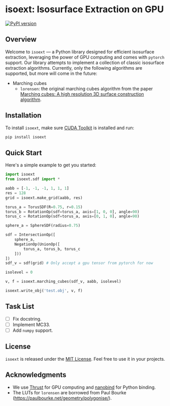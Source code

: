 
# isoext: Isosurface Extraction on GPU
[![PyPI version](https://badge.fury.io/py/isoext.svg?kill_cache=1)](https://badge.fury.io/py/isoext)
## Overview

Welcome to `isoext` — a Python library designed for efficient isosurface extraction, leveraging the power of GPU computing and comes with `pytorch` support. Our library attempts to implement a collection of classic isosurface extraction algorithms. Currently, only the following algorithms are supported, but more will come in the future:
* Marching cubes
  * `lorensen`: the original marching cubes algorithm from the paper [Marching cubes: A high resolution 3D surface construction algorithm](https://dl.acm.org/doi/10.1145/37402.37422).

## Installation

To install `isoext`, make sure [CUDA Toolkit](https://developer.nvidia.com/cuda-toolkit) is installed and run:

```bash
pip install isoext
```

## Quick Start

Here's a simple example to get you started:

```python
import isoext
from isoext.sdf import *

aabb = [-1, -1, -1, 1, 1, 1]
res = 128
grid = isoext.make_grid(aabb, res)

torus_a = TorusSDF(R=0.75, r=0.15)
torus_b = RotationOp(sdf=torus_a, axis=[1, 0, 0], angle=90)
torus_c = RotationOp(sdf=torus_a, axis=[0, 1, 0], angle=90)

sphere_a = SphereSDF(radius=0.75)

sdf = IntersectionOp([
    sphere_a, 
    NegationOp(UnionOp([
        torus_a, torus_b, torus_c
    ]))
])
sdf_v = sdf(grid) # Only accept a gpu tensor from pytorch for now

isolevel = 0

v, f = isoext.marching_cubes(sdf_v, aabb, isolevel)

isoext.write_obj('test.obj', v, f)
```

## Task List
- [ ] Fix docstring.
- [ ] Implement MC33.
- [ ] Add `numpy` support.

## License

`isoext` is released under the [MIT License](LICENSE). Feel free to use it in your projects.

## Acknowledgments
* We use [Thrust](https://developer.nvidia.com/thrust) for GPU computing and [nanobind](https://github.com/wjakob/nanobind) for Python binding. 
* The LUTs for `lorensen` are borrowed from Paul Bourke (https://paulbourke.net/geometry/polygonise/).
